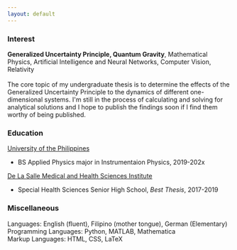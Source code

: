```yaml
---
layout: default
---
```


### Interest

**Generalized Uncertainty Principle, Quantum Gravity**, Mathematical Physics, Artificial Intelligence and Neural Networks, Computer Vision, Relativity 
<br />
<br />
The core topic of my undergraduate thesis is to determine the effects of the Generalized Uncertainty Principle to the dynamics of different one-dimensional systems. I'm still in the process of calculating and solving for analytical solutions and I hope to publish the findings soon if I find them worthy of being published. 

### Education

[University of the Philippines](https://up.edu.ph/) <br />
- BS Applied Physics major in Instrumentaion Physics, 2019-202x <br />

[De La Salle Medical and Health Sciences Institute](https://www.dlshsi.edu.ph/) <br />
- Special Health Sciences Senior High School, *Best Thesis*, 2017-2019 <br />

### Miscellaneous
Languages: English (fluent), Filipino (mother tongue), German (Elementary) <br />
Programming Languages: Python, MATLAB, Mathematica <br />
Markup Languages: HTML, CSS, LaTeX <br />